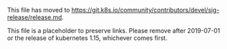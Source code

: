 This file has moved to https://git.k8s.io/community/contributors/devel/sig-release/release.md.

This file is a placeholder to preserve links.  Please remove after 2019-07-01 or the release of kubernetes 1.15, whichever comes first.
